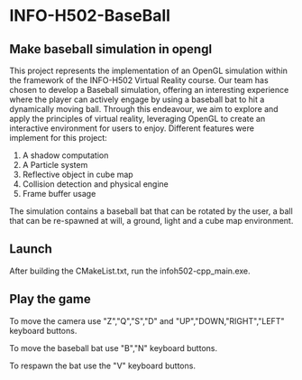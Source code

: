 # INFO-H502-BaseBall

## Make baseball simulation in opengl
This project represents the implementation of an OpenGL simulation within the framework of the INFO-H502 Virtual Reality course. 
Our team has chosen to develop a Baseball simulation, offering an interesting experience where the player can actively engage by using a baseball bat to hit a dynamically moving ball. 
Through this endeavour, we aim to explore and apply the principles of virtual reality, leveraging OpenGL to create an interactive environment for users to enjoy.
Different features were implement for this project:

1. A shadow computation
2. A Particle system
3. Reflective object in cube map
4. Collision detection and physical engine
5. Frame buffer usage

The simulation contains a baseball bat that can be rotated by the user, a ball that can be re-spawned at will, a ground, light and a cube map environment.


## Launch
After building the CMakeList.txt, run the infoh502-cpp_main.exe.

## Play the game
To move the camera use "Z","Q","S","D" and "UP","DOWN,"RIGHT","LEFT" keyboard buttons.

To move the baseball bat use "B","N"  keyboard buttons.

To respawn the bat use the "V" keyboard buttons.

